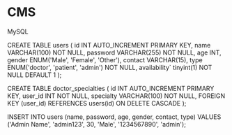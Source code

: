 # CMS

MySQL

CREATE TABLE users (
    id INT AUTO_INCREMENT PRIMARY KEY,
    name VARCHAR(100) NOT NULL,
    password VARCHAR(255) NOT NULL,
    age INT,
    gender ENUM('Male', 'Female', 'Other'),
    contact VARCHAR(15),
    type ENUM('doctor', 'patient', 'admin') NOT NULL,
    availability` tinyint(1) NOT NULL DEFAULT 1
);

CREATE TABLE doctor_specialties (
    id INT AUTO_INCREMENT PRIMARY KEY,
    user_id INT NOT NULL,
    specialty VARCHAR(100) NOT NULL,
    FOREIGN KEY (user_id) REFERENCES users(id) ON DELETE CASCADE
);



INSERT INTO users (name, password, age, gender, contact, type)
VALUES ('Admin Name', 'admin123', 30, 'Male', '1234567890', 'admin');
